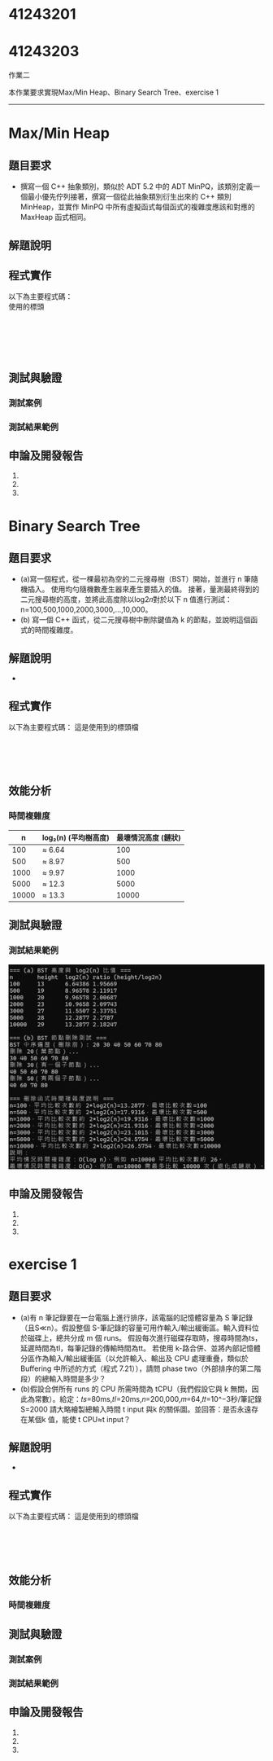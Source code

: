 # 41243201 
# 41243203

作業二

本作業要求實現Max/Min Heap、Binary Search Tree、exercise 1

---  

# **Max/Min Heap**

## 題目要求
- 撰寫一個 C++ 抽象類別，類似於 ADT 5.2 中的 ADT MinPQ，該類別定義一個最小優先佇列接著，撰寫一個從此抽象類別衍生出來的 C++ 類別 MinHeap，並實作 MinPQ 中所有虛擬函式每個函式的複雜度應該和對應的 MaxHeap 函式相同。 
  
## 解題說明

## 程式實作

以下為主要程式碼：  
使用的標頭  
```cpp

```
 
```cpp

```

  
```cpp

``` 
  
```cpp

```  
  
  
```cpp


```  
  

```cpp

```



## 測試與驗證

### 測試案例



### 測試結果範例  




## 申論及開發報告

1. 

2.

3.



# **Binary Search Tree**

## 題目要求
- (a)寫一個程式，從一棵最初為空的二元搜尋樹（BST）開始，並進行 n 筆隨機插入。
使用均勻隨機數產生器來產生要插入的值。
接著，量測最終得到的二元搜尋樹的高度，並將此高度除以log2𝑛對於以下 n 值進行測試：
n=100,500,1000,2000,3000,…,10,000。
- (b)
寫一個 C++ 函式，從二元搜尋樹中刪除鍵值為 k 的節點，並說明這個函式的時間複雜度。
## 解題說明
- 
## 程式實作

以下為主要程式碼：
這是使用到的標頭檔  
```cpp


```

```cpp

```

```cpp


```

```cpp

```

```cpp

```

## 效能分析

### 時間複雜度  
| n     | log₂(n)  (平均樹高度) | 最壞情況高度 (鏈狀) |
| ----- | ---------------- | ----------- |
| 100   | ≈ 6.64           | 100         |
| 500   | ≈ 8.97           | 500         |
| 1000  | ≈ 9.97           | 1000        |
| 5000  | ≈ 12.3           | 5000        |
| 10000 | ≈ 13.3           | 10000       |


## 測試與驗證

### 測試結果範例

![BST 二元搜尋樹示意圖](https://raw.githubusercontent.com/Lin-3203/image/main/BST.png)

## 申論及開發報告

1.

2.

3.

# **exercise 1**

## 題目要求
- (a)有 n 筆記錄要在一台電腦上進行排序，該電腦的記憶體容量為 S 筆記錄（且S≪n）。假設整個 S-筆記錄的容量可用作輸入/輸出緩衝區。輸入資料位於磁碟上，總共分成 m 個 runs。
假設每次進行磁碟存取時，搜尋時間為ts，延遲時間為tl，每筆記錄的傳輸時間為tt。
若使用 k-路合併、並將內部記憶體分區作為輸入/輸出緩衝區（以允許輸入、輸出及 CPU 處理重疊，類似於 Buffering 中所述的方式（程式 7.21）），請問 phase two（外部排序的第二階段）的總輸入時間是多少？
- (b)假設合併所有 runs 的 CPU 所需時間為 tCPU（我們假設它與 k 無關，因此為常數）。給定：𝑡𝑠=80ms,𝑡𝑙=20ms,𝑛=200,000,𝑚=64,𝑡𝑡=10^−3秒/筆記錄S=2000
請大略繪製總輸入時間  t input 與k 的關係圖。並回答：是否永遠存在某個k 值，能使 t CPU≈t input？

## 解題說明
- 


## 程式實作

以下為主要程式碼：
這是使用到的標頭檔  

```cpp

``` 
 
```cpp


```

```cpp

```

```cpp


```

```cpp

```

## 效能分析

### 時間複雜度


## 測試與驗證

### 測試案例



### 測試結果範例  




## 申論及開發報告
1.

2.  

3.  




